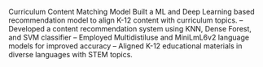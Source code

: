 Curriculum Content Matching Model
Built a ML and Deep Learning based recommendation model to align K-12 content with curriculum topics.
– Developed a content recommendation system using KNN, Dense Forest, and SVM classifier 
– Employed Multidistiluse and MiniLmL6v2 language models for improved accuracy
– Aligned K-12 educational materials in diverse languages with STEM topics.
